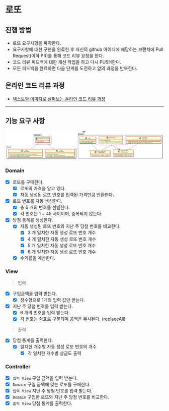 # 로또

## 진행 방법

* 로또 요구사항을 파악한다.
* 요구사항에 대한 구현을 완료한 후 자신의 github 아이디에 해당하는 브랜치에 Pull Request(이하 PR)를 통해 코드 리뷰 요청을 한다.
* 코드 리뷰 피드백에 대한 개선 작업을 하고 다시 PUSH한다.
* 모든 피드백을 완료하면 다음 단계를 도전하고 앞의 과정을 반복한다.

## 온라인 코드 리뷰 과정

* [텍스트와 이미지로 살펴보는 온라인 코드 리뷰 과정](https://github.com/next-step/nextstep-docs/tree/master/codereview)

---

## 기능 요구 사항

![img.png](img.png)

### Domain

- [x] 로또를 구매한다.
    - [x] 로또의 가격을 알고 있다.
    - [x] 자동 생성된 로또 번호를 입력된 가격만큼 반환한다.
- [x] 로또 번호를 자동 생성한다.
    - [x] 총 6 개의 번호를 선별한다.
    - [x] 각 번호는 1 ~ 45 사이이며, 중복되지 않는다.
- [x] 당첨 통계를 생성한다.
    - [x] 자동 생성된 로또 번호와 지난 주 당첨 번호를 비교한다.
        - [x] 3 개 일치한 자동 생성 로또 번호 개수
        - [x] 4 개 일치한 자동 생성 로또 번호 개수
        - [x] 5 개 일치한 자동 생성 로또 번호 개수
        - [x] 6 개 일치한 자동 생성 로또 번호 개수
    - [x] 수익률을 계산한다.

### View

> 입력

- [x] 구입금액을 입력 받는다.
    - [x] 정수형으로 1개의 입력 값만 받는다.
- [x] 지난 주 당첨 번호를 입력 받는다.
    - [x] 6 개의 번호를 입력 받는다.
    - [x] 각 번호는 쉼표로 구분되며 공백은 무시된다. (replaceAll)

> 출력

- [x] 당첨 통계를 출력한다.
    - [x] 일치한 개수별 자동 생성 로또 번호의 개수
        - [x] 각 일치한 개수별 상금도 출력

### Controller

- [x] `입력 View` 구입 금액을 입력 받는다.
- [x] `Domain` 구입 금액에 맞는 로또를 구매한다.
- [x] `입력 View` 지난 주 당첨 번호를 입력 받는다.
- [x] `Domain` 구입한 로또와 지난 주 당첨 번호를 비교한다.
- [x] `출력 View` 당첨 통계를 출력한다.
